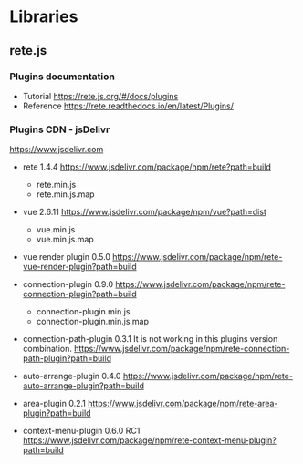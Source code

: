 # Libraries

## rete.js

### Plugins documentation

* Tutorial
  https://rete.js.org/#/docs/plugins
* Reference
  https://rete.readthedocs.io/en/latest/Plugins/

### Plugins CDN - jsDelivr
https://www.jsdelivr.com

* rete 1.4.4
  https://www.jsdelivr.com/package/npm/rete?path=build
  * rete.min.js
  * rete.min.js.map

* vue 2.6.11
  https://www.jsdelivr.com/package/npm/vue?path=dist
  * vue.min.js
  * vue.min.js.map

* vue render plugin 0.5.0
  https://www.jsdelivr.com/package/npm/rete-vue-render-plugin?path=build

* connection-plugin 0.9.0
  https://www.jsdelivr.com/package/npm/rete-connection-plugin?path=build
  * connection-plugin.min.js
  * connection-plugin.min.js.map

* connection-path-plugin 0.3.1
  It is not working in this plugins version combination.
  https://www.jsdelivr.com/package/npm/rete-connection-path-plugin?path=build

* auto-arrange-plugin 0.4.0
  https://www.jsdelivr.com/package/npm/rete-auto-arrange-plugin?path=build

* area-plugin 0.2.1
  https://www.jsdelivr.com/package/npm/rete-area-plugin?path=build

* context-menu-plugin 0.6.0 RC1
  https://www.jsdelivr.com/package/npm/rete-context-menu-plugin?path=build